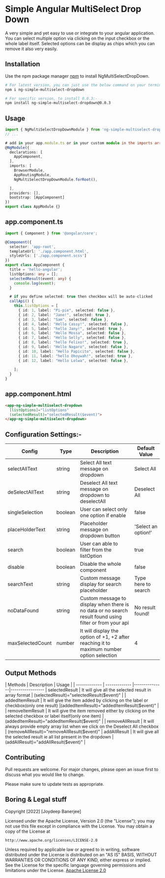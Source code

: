 # Simple Angular MultiSelect Drop Down

A very simple and yet easy to use or integrate to your angular application. You can select multiple option via clicking on the input checkbox or the whole label itself. Selected options can be display as chips which you can remove it also very easily.
## Installation

Use the npm package manager [npm](https://www.npmjs.com/package/ng-simple-multiselect-dropdown) to install NgMultiSelectDropDown.

```bash
# For latest version, you can just use the below command on your terminal:-
npm i ng-simple-multiselect-dropdown

# For specific version, to install 0.0.3:-
npm install ng-simple-multiselect-dropdown@0.0.3
```

## Usage

```typescript
import { NgMultiSelectDropDownModule } from 'ng-simple-multiselect-dropdown';
// ...

# add in your app.module.ts or in your custom module in the imports array
@NgModule({
  declarations: [
    AppComponent,
  ],
  imports: [
    BrowserModule,
    AppRoutingModule,
    NgMultiSelectDropDownModule.forRoot(),

  ],
  providers: [],
  bootstrap: [AppComponent]
})
export class AppModule {}
```

## app.component.ts
```typescript
import { Component } from '@angular/core';

@Component({
  selector: 'app-root',
  templateUrl: './app.component.html',
  styleUrls: ['./app.component.scss']
})
export class AppComponent {
  title = 'hello-angular';
  listOptions: any = [];
  selectedResult(event: any) {
    console.log(event);
  }

  # if you define selected: true then checkbox will be auto-clicked
  callApi() {
    this.listOptions = [
      { id: 1, label: "Pi-pie", selected: false },
      { id: 2, label: "Jane!", selected: true },
      { id: 3, label: "Sam", selected: false },
      { id: 4, label: "Hello Cassy!", selected: false },
      { id: 5, label: "hello Jany!", selected: true },
      { id: 6, label: "Hello Mossa", selected: false },
      { id: 7, label: "Hello Selly", selected: false },
      { id: 8, label: "hello Felixo!", selected: true },
      { id: 9, label: "Hello Nagaro", selected: false },
      { id: 10, label: "Hello Papicito", selected: false },
      { id: 11, label: "hello Ohoywah!", selected: true },
      { id: 12, label: "Hello Lolwa", selected: false },
  
    ];
  }
}
```


## app.component.html
```html
<app-ng-simple-multiselect-dropdown
  [listOptions]="listOptions"
  (selectedResult)="selectedResult($event)">
</app-ng-simple-multiselect-dropdown>
````

## Configuration Settings:-


| Config        | Type          | Description   |   Default Value |
| ------------- | ------------- |---------------|-----------------
| selectAllText | string        | Select All text message on dropdown | Select All |
| deSelectAllText  | string     | Deselect All text message on dropdown to deselectAll | Deselect All |
| singleSelection | boolean     | User can select only one option if enable | false |
| placeHolderText | string |  Placeholder message on dropdown button   | 'Select an option!' |
| search |  boolean | User can able to filter from the listOption | true |
| disable | boolean | Disable the whole component   | false | 
 | searchText | string |  Custom message display for search placeholder | Type here to search | 
|  noDataFound | string | Custom message to display when there is no data or no search result found using filter or from your api  |  No result found! | 
 | maxSelectedCount | number | It will display the option of +1, +2 after reaching it to maximum number option selection |  4 |

## Output Methods
| Methods        | Description   |   Usage |
| ------------- | ------------- |---------------|-----------------
| selectedResult |  It will give all the selected result in array format | (selectedResult)="selectedResult($event)" |
| addedItemResult  | It will give the item added by clicking on the label or checkbox(only one result) |(addedItemResult)="addedItemResult($event)" |
| removeItemResult | It will give the item removed either by clicking on the selected checkbox or label itself(only one item) | (addedItemResult)="addedItemResult($event)" |
| removeAllResult | It will always provide empty array list when we click on the Deselect All checkbox | (removeAllResult)="removeAllResult($event)" |
  addAllResult | It will give all the selected result ie all list present in the dropdown   | (addAllResult)="addAllResult($event)"    |
## Contributing
Pull requests are welcome. For major changes, please open an issue first to discuss what you would like to change.

Please make sure to update tests as appropriate.

## Boring & Legal stuff
Copyright [2022] [Joydeep Banerjee]

Licensed under the Apache License, Version 2.0 (the "License");
you may not use this file except in compliance with the License.
You may obtain a copy of the License at

    http://www.apache.org/licenses/LICENSE-2.0

Unless required by applicable law or agreed to in writing, software
distributed under the License is distributed on an "AS IS" BASIS,
WITHOUT WARRANTIES OR CONDITIONS OF ANY KIND, either express or implied.
See the License for the specific language governing permissions and
limitations under the License.
[Apache License 2.0](https://www.apache.org/licenses/LICENSE-2.0)
